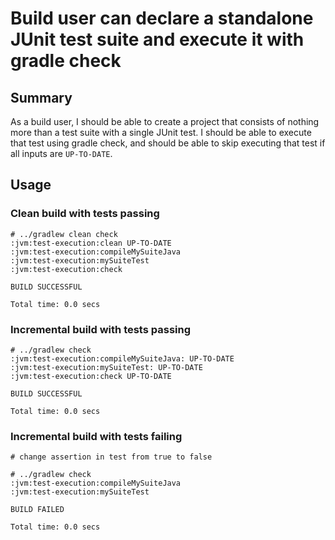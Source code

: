 # Build user can declare a standalone JUnit test suite and execute it with gradle check

## Summary

As a build user, I should be able to create a project that consists of nothing more than a test suite with a single JUnit test. I should be able to execute that test using gradle check, and should be able to skip executing that test if all inputs are `UP-TO-DATE`.

## Usage

### Clean build with tests passing

    # ../gradlew clean check
    :jvm:test-execution:clean UP-TO-DATE
    :jvm:test-execution:compileMySuiteJava
    :jvm:test-execution:mySuiteTest
    :jvm:test-execution:check

    BUILD SUCCESSFUL

    Total time: 0.0 secs

### Incremental build with tests passing

    # ../gradlew check
    :jvm:test-execution:compileMySuiteJava: UP-TO-DATE
    :jvm:test-execution:mySuiteTest: UP-TO-DATE
    :jvm:test-execution:check UP-TO-DATE

    BUILD SUCCESSFUL

    Total time: 0.0 secs

### Incremental build with tests failing

    # change assertion in test from true to false

    # ../gradlew check
    :jvm:test-execution:compileMySuiteJava
    :jvm:test-execution:mySuiteTest

    BUILD FAILED

    Total time: 0.0 secs
